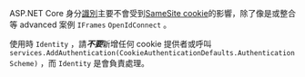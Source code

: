 ASP.NET Core 身分[識別](xref:security/authentication/identity)主要不會受到[SameSite cookie](xref:security/samesite)的影響，除了像是或整合等 advanced 案例 `IFrames` `OpenIdConnect` 。

使用時 `Identity` ，請***不要***新增任何 cookie 提供者或呼叫 ` services.AddAuthentication(CookieAuthenticationDefaults.AuthenticationScheme)` ，而 `Identity` 是會負責處理。